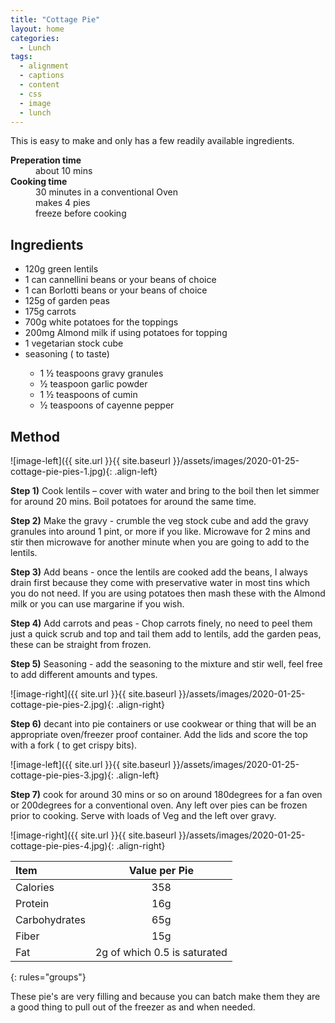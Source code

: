 ```yaml
---
title: "Cottage Pie"
layout: home
categories:
  - Lunch
tags:
  - alignment
  - captions
  - content
  - css
  - image
  - lunch
---
```


This is easy to make and only has a few readily available ingredients.

<dl>
  <dt><b>Preperation time</b></dt>
  <dd>about 10 mins</dd>
  <dt><b>Cooking time</b></dt>
  <dd>30 minutes in a conventional Oven</dd>
  <dd>makes 4 pies</dd>
  <dd>freeze before cooking</dd>
</dl>


## Ingredients

<ul>
<li> 120g green lentils </li>
<li> 1 can cannellini beans or your beans of choice </li>
<li> 1 can Borlotti beans or your beans of choice </li>
<li> 125g of garden peas </li>
<li> 175g carrots  </li>
<li> 700g white potatoes for the toppings </li>
<li> 200mg Almond milk if using potatoes for topping  </li>
<li> 1 vegetarian stock cube </li>
<li> seasoning ( to taste)</li>
<ul>
   <li> 1 ½ teaspoons gravy granules  </li>
   <li> ½ teaspoon garlic powder </li>
   <li> 1 ½ teaspoons of cumin </li>
   <li> ½ teaspoons of cayenne pepper  </li>
</ul>
</ul>

## Method

![image-left]({{ site.url }}{{ site.baseurl }}/assets/images/2020-01-25-cottage-pie-pies-1.jpg){: .align-left}

**Step 1)** Cook lentils – cover with water and bring to the boil then let simmer for around 20 mins. Boil potatoes for around the same time.<br>

**Step 2)** Make the gravy - crumble the veg stock cube and add the gravy granules into around 1 pint, or more if you like. Microwave for 2 mins and stir then microwave for another minute when you are going to add to the lentils.<br>

**Step 3)** Add beans - once the lentils are cooked add the beans, I always drain first because they come with preservative water in most tins which you do not need. If you are using potatoes then mash these with the Almond milk or you can use margarine if you wish.<br>

**Step 4)** Add carrots and peas - Chop carrots finely, no need to peel them just a quick scrub and top and tail them add to lentils, add the garden peas, these can be straight from frozen.<br>

**Step 5)** Seasoning - add the seasoning to the mixture and stir well, feel free to add different amounts and types.


![image-right]({{ site.url }}{{ site.baseurl }}/assets/images/2020-01-25-cottage-pie-pies-2.jpg){: .align-right}

**Step 6)** decant into pie containers or use cookwear or thing that will be an appropriate oven/freezer proof container. Add the lids and score the top with a fork ( to get crispy bits).

![image-left]({{ site.url }}{{ site.baseurl }}/assets/images/2020-01-25-cottage-pie-pies-3.jpg){: .align-left}

**Step 7)** cook for around 30 mins or so on around 180degrees for a fan oven or 200degrees for a conventional oven. Any left over pies can be frozen prior to cooking. Serve with loads of Veg and the left over gravy.

![image-right]({{ site.url }}{{ site.baseurl }}/assets/images/2020-01-25-cottage-pie-pies-4.jpg){: .align-right}


| Item | Value per Pie |
|:--------|:-------:|
| Calories   | 358 |
| Protein   | 16g |
| Carbohydrates   | 65g   |
| Fiber   | 15g   | 
| Fat   | 2g of which 0.5 is saturated   |
{: rules="groups"}


These pie's are very filling and because you can batch make them they are a good thing to pull out of the freezer as and when needed.
